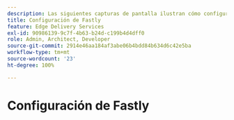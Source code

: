 ```yaml
---
description: Las siguientes capturas de pantalla ilustran cómo configurar Fastly para entregar contenido. La configuración esencial está marcada con un círculo rojo.
title: Configuración de Fastly
feature: Edge Delivery Services
exl-id: 90986139-9c7f-4b63-b24d-c199b4d4dff0
role: Admin, Architect, Developer
source-git-commit: 2914e46aa184af3abe06b4bdd84b634d6c42e5ba
workflow-type: tm+mt
source-wordcount: '23'
ht-degree: 100%

---
```


# Configuración de Fastly

<!-- this id is not in snippets.md! {{$include 6b65e1ea-8645-4b2e-a1b6-d330f9849bb0}} -->
